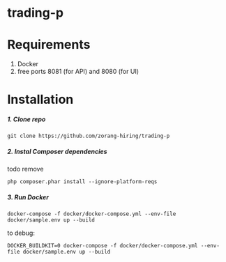 # trading-p

# Requirements

1. Docker
2. free ports 8081 (for API) and 8080 (for UI)

# Installation

##### 1. Clone repo

```
git clone https://github.com/zorang-hiring/trading-p
```

##### 2. Instal Composer dependencies 
todo remove
```
php composer.phar install --ignore-platform-reqs
```
##### 3. Run Docker
```
docker-compose -f docker/docker-compose.yml --env-file docker/sample.env up --build
```
to debug:
```
DOCKER_BUILDKIT=0 docker-compose -f docker/docker-compose.yml --env-file docker/sample.env up --build
```